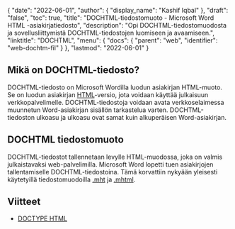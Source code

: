 {
  "date": "2022-06-01",
  "author": {
    "display_name": "Kashif Iqbal"
},
  "draft": "false",
  "toc": true,
  "title": "DOCHTML-tiedostomuoto - Microsoft Word HTML -asiakirjatiedosto",
  "description": "Opi DOCHTML-tiedostomuodosta ja sovellusliittymistä DOCHTML-tiedostojen luomiseen ja avaamiseen.",
  "linktitle": "DOCHTML",
  "menu": {
    "docs": {
      "parent": "web",
      "identifier": "web-dochtm-fil"
}
},
  "lastmod": "2022-06-01"
}

## Mikä on DOCHTML-tiedosto?

DOCHTML-tiedosto on Microsoft Wordilla luodun asiakirjan HTML-muoto. Se on luodun asiakirjan [HTML](/web/html/)-versio, jota voidaan käyttää julkaisuun verkkopalvelimelle. DOCHTML-tiedostoja voidaan avata verkkoselaimessa muunnetun Word-asiakirjan sisällön tarkastelua varten. DOCHTML-tiedoston ulkoasu ja ulkoasu ovat samat kuin alkuperäisen Word-asiakirjan.

## DOCHTML tiedostomuoto

DOCHTML-tiedostot tallennetaan levylle HTML-muodossa, joka on valmis julkaistavaksi web-palvelimilla. Microsoft Word lopetti tuen asiakirjojen tallentamiselle DOCHTML-tiedostoina. Tämä korvattiin nykyään yleisesti käytetyillä tiedostomuodoilla [.mht](/web/mht/) ja [.mhtml](/web/mhtml/).

## Viitteet ##

* [DOCTYPE HTML](https://www.w3schools.com/tags/tag_doctype.asp)


